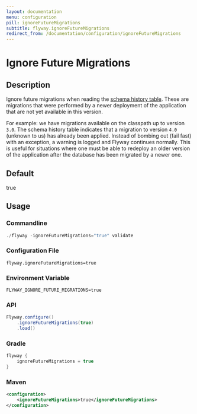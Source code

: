 ```yaml
---
layout: documentation
menu: configuration
pill: ignoreFutureMigrations
subtitle: flyway.ignoreFutureMigrations
redirect_from: /documentation/configuration/ignoreFutureMigrations
---
```


# Ignore Future Migrations

## Description
Ignore future migrations when reading the [schema history table](/documentation/concepts/migrations#schema-history-table). These are migrations that were performed by a newer deployment of the application that are not yet available in this version. 

For example: we have migrations available on the classpath up to version `3.0`. The schema history table indicates that a migration to version `4.0` (unknown to us) has already been applied. Instead of bombing out (fail fast) with an exception, a warning is logged and Flyway continues normally. This is useful for situations where one must be able to redeploy an older version of the application after the database has been migrated by a newer one.

## Default
true

## Usage

### Commandline
```powershell
./flyway -ignoreFutureMigrations="true" validate
```

### Configuration File
```properties
flyway.ignoreFutureMigrations=true
```

### Environment Variable
```properties
FLYWAY_IGNORE_FUTURE_MIGRATIONS=true
```

### API
```java
Flyway.configure()
    .ignoreFutureMigrations(true)
    .load()
```

### Gradle
```groovy
flyway {
    ignoreFutureMigrations = true
}
```

### Maven
```xml
<configuration>
    <ignoreFutureMigrations>true</ignoreFutureMigrations>
</configuration>
```